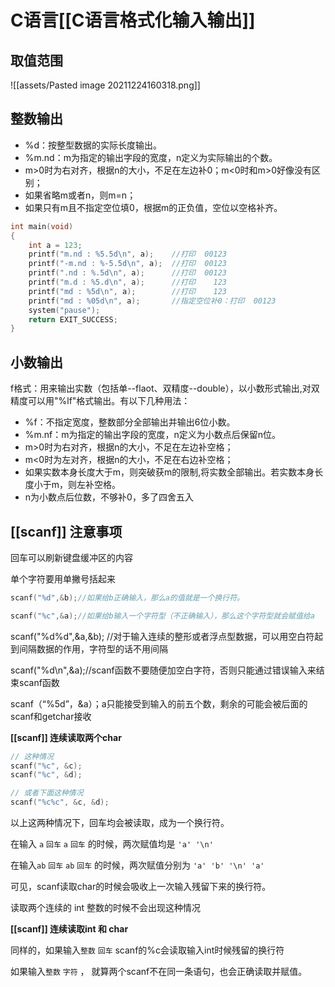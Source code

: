 # C语言[[C语言格式化输入输出]]

## 取值范围

![[assets/Pasted image 20211224160318.png]]


## 整数输出

- %d：按整型数据的实际长度输出。
- %m.nd：m为指定的输出字段的宽度，n定义为实际输出的个数。
- m>0时为右对齐，根据n的大小，不足在左边补0；m<0时和m>0好像没有区别；
- 如果省略m或者n，则m=n；
- 如果只有m且不指定空位填0，根据m的正负值，空位以空格补齐。

```c++
int main(void)
{
    int a = 123;
    printf("m.nd : %5.5d\n", a);    //打印  00123
    printf("-m.nd : %-5.5d\n", a);  //打印  00123
    printf(".nd : %.5d\n", a);      //打印  00123
    printf("m.d : %5.d\n", a);      //打印    123
    printf("md : %5d\n", a);        //打印    123
    printf("md : %05d\n", a);       //指定空位补0：打印  00123
    system("pause");
    return EXIT_SUCCESS;
}
```


## 小数输出

f格式：用来输出实数（包括单--flaot、双精度--double），以小数形式输出,对双精度可以用"%lf"格式输出。有以下几种用法：

- %f：不指定宽度，整数部分全部输出并输出6位小数。
- %m.nf：m为指定的输出字段的宽度，n定义为小数点后保留n位。
- m>0时为右对齐，根据n的大小，不足在左边补空格；
- m<0时为左对齐，根据n的大小，不足在右边补空格；
- 如果实数本身长度大于m，则突破获m的限制,将实数全部输出。若实数本身长度小于m，则左补空格。
- n为小数点后位数，不够补0，多了四舍五入


## [[scanf]] 注意事项

回车可以刷新键盘缓冲区的内容

单个字符要用单撇号括起来

```c
scanf("%d",&b);//如果给b正确输入，那么a的值就是一个换行符。

scanf("%c",&a);//如果给b输入一个字符型（不正确输入），那么这个字符型就会赋值给a
```

scanf("%d%d",&a,&b);  //对于输入连续的整形或者浮点型数据，可以用空白符起到间隔数据的作用，字符型的话不用间隔

scanf("%d\n",&a);//scanf函数不要随便加空白字符，否则只能通过错误输入来结束scanf函数

scanf（“%5d”，&a）；a只能接受到输入的前五个数，剩余的可能会被后面的scanf和getchar接收

**[[scanf]] 连续读取两个char**

```c
// 这种情况
scanf("%c", &c);
scanf("%c", &d);

// 或者下面这种情况
scanf("%c%c", &c, &d);

```

以上这两种情况下，回车均会被读取，成为一个换行符。

在输入 `a` `回车`  `a` `回车`  的时候，两次赋值均是  `'a' '\n'` 

在输入`ab` `回车` `ab` `回车` 的时候，两次赋值分别为 `'a' 'b' '\n' 'a'`

可见，scanf读取char的时候会吸收上一次输入残留下来的换行符。

读取两个连续的 int 整数的时候不会出现这种情况


**[[scanf]] 连续读取int 和 char**

同样的，如果输入`整数` `回车` scanf的%c会读取输入int时候残留的换行符

如果输入`整数` `字符` ， 就算两个scanf不在同一条语句，也会正确读取并赋值。

